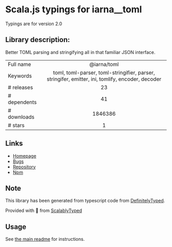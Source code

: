 
# Scala.js typings for iarna__toml

Typings are for version 2.0

## Library description:
Better TOML parsing and stringifying all in that familiar JSON interface.

|                    |                 |
| ------------------ | :-------------: |
| Full name          | @iarna/toml |
| Keywords           | toml, toml-parser, toml-stringifier, parser, stringifer, emitter, ini, tomlify, encoder, decoder |
| # releases         | 23 |
| # dependents       | 41 |
| # downloads        | 1846386 |
| # stars            | 1 |

## Links
- [Homepage](https://github.com/iarna/iarna-toml#readme)
- [Bugs](https://github.com/iarna/iarna-toml/issues)
- [Repository](https://github.com/iarna/iarna-toml)
- [Npm](https://www.npmjs.com/package/%40iarna%2Ftoml)
    


## Note
This library has been generated from typescript code from [DefinitelyTyped](https://definitelytyped.org).

Provided with :purple_heart: from [ScalablyTyped](https://github.com/oyvindberg/ScalablyTyped)

## Usage
See [the main readme](../../readme.md) for instructions.


